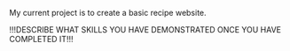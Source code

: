 My current project is to create a basic recipe website.

!!!DESCRIBE WHAT SKILLS YOU HAVE DEMONSTRATED ONCE YOU HAVE 
COMPLETED IT!!!
